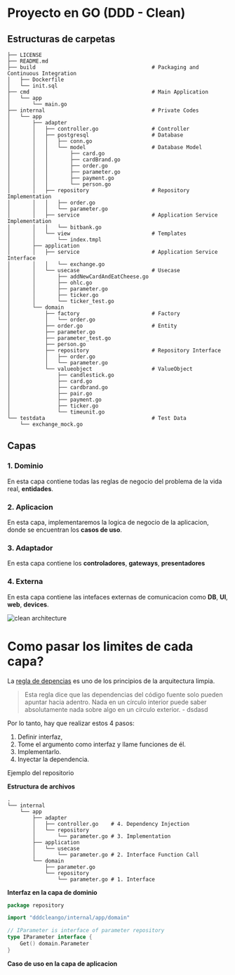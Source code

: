 # Proyecto en GO (DDD - Clean)

## Estructuras de carpetas

```text
├── LICENSE
├── README.md
├── build                                     # Packaging and Continuous Integration
│   ├── Dockerfile
│   └── init.sql
├── cmd                                       # Main Application
│   └── app
│       └── main.go
├── internal                                  # Private Codes
│   └── app
│       ├── adapter
│       │   ├── controller.go                 # Controller
│       │   ├── postgresql                    # Database
│       │   │   ├── conn.go
│       │   │   └── model                     # Database Model
│       │   │       ├── card.go
│       │   │       ├── cardBrand.go
│       │   │       ├── order.go
│       │   │       ├── parameter.go
│       │   │       ├── payment.go
│       │   │       └── person.go
│       │   ├── repository                    # Repository Implementation
│       │   │   ├── order.go
│       │   │   └── parameter.go
│       │   ├── service                       # Application Service Implementation
│       │   │   └── bitbank.go
│       │   └── view                          # Templates
│       │       └── index.tmpl
│       ├── application
│       │   ├── service                       # Application Service Interface
│       │   │   └── exchange.go
│       │   └── usecase                       # Usecase
│       │       ├── addNewCardAndEatCheese.go
│       │       ├── ohlc.go
│       │       ├── parameter.go
│       │       ├── ticker.go
│       │       └── ticker_test.go
│       └── domain
│           ├── factory                       # Factory
│           │   └── order.go
│           ├── order.go                      # Entity
│           ├── parameter.go
│           ├── parameter_test.go
│           ├── person.go
│           ├── repository                    # Repository Interface
│           │   ├── order.go
│           │   └── parameter.go
│           └── valueobject                   # ValueObject
│               ├── candlestick.go
│               ├── card.go
│               ├── cardbrand.go
│               ├── pair.go
│               ├── payment.go
│               ├── ticker.go
│               └── timeunit.go
└── testdata                                  # Test Data
    └── exchange_mock.go
```

## Capas

### 1. Dominio

En esta capa contiene todas las reglas de negocio del problema de la vida real, **entidades**.

### 2. Aplicacion

En esta capa, implementaremos la logica de negocio de la aplicacion, donde se encuentran los **casos de uso**.

### 3. Adaptador

En esta capa contiene los **controladores**, **gateways**, **presentadores**

### 4. Externa

En esta capa contiene las intefaces externas de comunicacion como **DB**, **UI**, **web**, **devices**.

![clean architecture](https://res.cloudinary.com/practicaldev/image/fetch/s--kunsEE2w--/c_limit%2Cf_auto%2Cfl_progressive%2Cq_auto%2Cw_880/https://dev-to-uploads.s3.amazonaws.com/i/x5t4b6964ai2d9jtce02.jpg)

# Como pasar los limites de cada capa?

La [regla de depencias](https://blog.cleancoder.com/uncle-bob/2012/08/13/the-clean-architecture.html#the-dependency-rule)
es uno de los principios de la arquitectura limpia.
> Esta regla dice que las dependencias del código fuente solo pueden apuntar hacia adentro. Nada en un círculo interior puede saber absolutamente nada sobre algo en un círculo exterior. - dsdasd

Por lo tanto, hay que realizar estos 4 pasos:

1. Definir interfaz,
2. Tome el argumento como interfaz y llame funciones de él.
3. Implementarlo.
4. Inyectar la dependencia.

Ejemplo del repositorio

**Estructura de archivos**

```text
.
└── internal
    └── app
        ├── adapter
        │   ├── controller.go    # 4. Dependency Injection
        │   └── repository
        │       └── parameter.go # 3. Implementation
        ├── application
        │   └── usecase
        │       └── parameter.go # 2. Interface Function Call
        └── domain
            ├── parameter.go
            └── repository
                └── parameter.go # 1. Interface
```

**Interfaz en la capa de dominio**

```go
package repository

import "dddcleango/internal/app/domain"

// IParameter is interface of parameter repository
type IParameter interface {
	Get() domain.Parameter
}
```

**Caso de uso en la capa de aplicacion**
